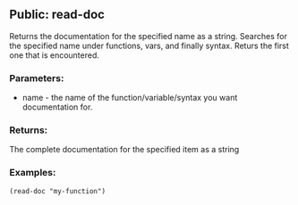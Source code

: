 ## Public: read-doc
Returns the documentation for the specified name as a string.
Searches for the specified name under functions, vars, and finally
syntax. Returs the first one that is encountered.

### Parameters:
* name - the name of the function/variable/syntax you want 
  documentation for.

### Returns:
The complete documentation for the specified item as a string

### Examples:
`(read-doc "my-function")`

